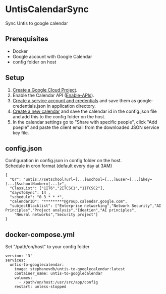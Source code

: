 # UntisCalendarSync
Sync Untis to google calendar                                                   
                                                                                
## Prerequisites                                                                
* Docker 
* Google account with Google Calendar
* config folder on host


## Setup
1. [Create a Google Cloud Project](https://developers.google.com/workspace/guides/create-project).
2. Enable the Calendar API ([Enable-APIs](https://developers.google.com/workspace/guides/enable-apis)).
3. [Create a service account and credentials](https://developers.google.com/workspace/guides/create-credentials#service-account) 
and save them as google-credentials.json in application directory.
4. [Create a new calendar](https://support.google.com/calendar/answer/37095?hl=en) and save the calendar id in the config.json file and add this to the config folder on the host.
5. In the calendar settings go to "Share with specific people", click "Add poeple" and paste the client email from the downloaded JSON
service key file.




## config.json
Configuration in config.json in config folder on the host. <br>
Schedule in cron format (default every day at 3AM)
```
{
  "Qr": "untis://setschool?url=[...]&school=[...]&user=[...]&key=[...]&schoolNumber=[...]>",
  "ClassList": ["1IT6","2ITCSC1","1ITCSC2"],
  "daysToSync": 14 ,
  "schedule": "0 3 * * *",
  "calendarID": "*********@group.calendar.google.com",
  "subjectBlacklist": ["Enterprise networking","Network Security","AI Principles","Project analysis","Ideation","AI principles",
    "Neural networks","Security project"]
}
```

## docker-compose.yml
Set "/path/on/host" to your config folder
```
version: '3'
services:
  untis-to-googlecalendar:
    image: stephanevdb/untis-to-googlecalendar:latest
    container_name: untis-to-googlecalendar
    volumes:
      - /path/on/host:/usr/src/app/config
    restart: unless-stopped
```
